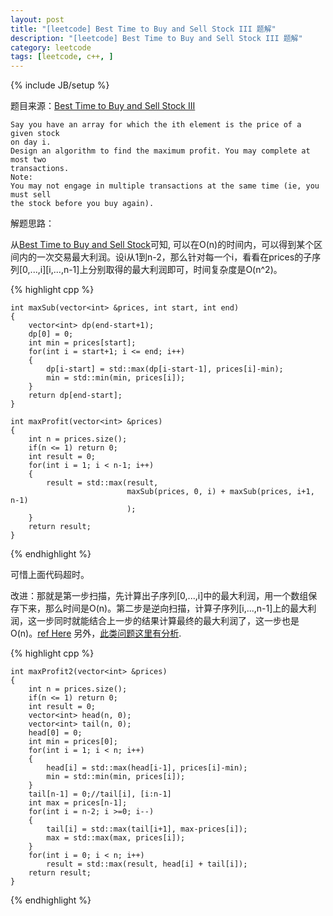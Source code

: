 ```yaml
---
layout: post
title: "[leetcode] Best Time to Buy and Sell Stock III 题解"
description: "[leetcode] Best Time to Buy and Sell Stock III 题解"
category: leetcode 
tags: [leetcode, c++, ]
---
```

{% include JB/setup %}


题目来源：[Best Time to Buy and Sell Stock III](https://oj.leetcode.com/problems/best-time-to-buy-and-sell-stock-iii/)

>

    Say you have an array for which the ith element is the price of a given stock
    on day i.
    Design an algorithm to find the maximum profit. You may complete at most two
    transactions.
    Note:
    You may not engage in multiple transactions at the same time (ie, you must sell
    the stock before you buy again).

解题思路：

从[Best Time to Buy and Sell Stock](http://tanglei.me/leetcode/best-time-to-buy-and-sell-stock.html)可知, 可以在O(n)的时间内，可以得到某个区间内的一次交易最大利润。设i从1到n-2，那么针对每一个i，看看在prices的子序列[0,...,i][i,...,n-1]上分别取得的最大利润即可，时间复杂度是O(n^2)。

{% highlight cpp %}
	
	int maxSub(vector<int> &prices, int start, int end)
    {
        vector<int> dp(end-start+1);
        dp[0] = 0;
        int min = prices[start];
        for(int i = start+1; i <= end; i++)
        {
            dp[i-start] = std::max(dp[i-start-1], prices[i]-min);
            min = std::min(min, prices[i]);
        }
        return dp[end-start];
    }
    
    int maxProfit(vector<int> &prices)
    {
        int n = prices.size();
        if(n <= 1) return 0;
        int result = 0;
        for(int i = 1; i < n-1; i++)
        {
            result = std::max(result,
                              maxSub(prices, 0, i) + maxSub(prices, i+1, n-1)
                              );
        }
        return result;
    }
{% endhighlight %}

可惜上面代码超时。

改进：那就是第一步扫描，先计算出子序列[0,...,i]中的最大利润，用一个数组保存下来，那么时间是O(n)。第二步是逆向扫描，计算子序列[i,...,n-1]上的最大利润，这一步同时就能结合上一步的结果计算最终的最大利润了，这一步也是O(n)。[ref Here](http://blog.unieagle.net/2012/12/05/leetcode%E9%A2%98%E7%9B%AE%EF%BC%9Abest-time-to-buy-and-sell-stock-iii%EF%BC%8C%E4%B8%80%E7%BB%B4%E5%8A%A8%E6%80%81%E8%A7%84%E5%88%92/)
另外，[此类问题这里有分析](http://www.cnblogs.com/TenosDoIt/p/3436457.html).

{% highlight cpp %}
	
	int maxProfit2(vector<int> &prices)
    {
        int n = prices.size();
        if(n <= 1) return 0;
        int result = 0;
        vector<int> head(n, 0);
        vector<int> tail(n, 0);
        head[0] = 0;
        int min = prices[0];
        for(int i = 1; i < n; i++)
        {
            head[i] = std::max(head[i-1], prices[i]-min);
            min = std::min(min, prices[i]);
        }
        tail[n-1] = 0;//tail[i], [i:n-1]
        int max = prices[n-1];
        for(int i = n-2; i >=0; i--)
        {
            tail[i] = std::max(tail[i+1], max-prices[i]);
            max = std::max(max, prices[i]);
        }
        for(int i = 0; i < n; i++)
            result = std::max(result, head[i] + tail[i]);
        return result;
    }
{% endhighlight %}
